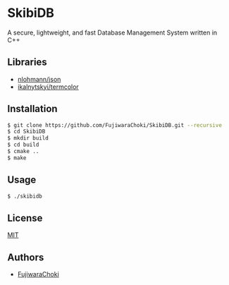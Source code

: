 # SkibiDB

A secure, lightweight, and fast Database Management System written in C++

## Libraries

- [nlohmann/json](https://github.com/nlohmann/json)
- [ikalnytskyi/termcolor](https://github.com/ikalnytskyi/termcolor)

## Installation

```bash
$ git clone https://github.com/FujiwaraChoki/SkibiDB.git --recursive
$ cd SkibiDB
$ mkdir build
$ cd build
$ cmake ..
$ make
```

## Usage

```bash
$ ./skibidb
```

## License

[MIT](LICENSE)

## Authors

- [FujiwaraChoki](https://github.com/FujiwaraChoki)
